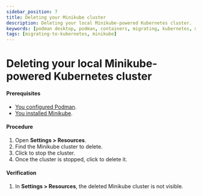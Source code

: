 ```yaml
---
sidebar_position: 7
title: Deleting your Minikube cluster
description: Deleting your local Minikube-powered Kubernetes cluster.
keywords: [podman desktop, podman, containers, migrating, kubernetes, minikube]
tags: [migrating-to-kubernetes, minikube]
---
```


# Deleting your local Minikube-powered Kubernetes cluster

#### Prerequisites

- [You configured Podman](./creating-a-minikube-cluster).
- [You installed Minikube](https://minikube.sigs.k8s.io/).

#### Procedure

1. Open **<Icon icon="fa-solid fa-cog" size="lg" /> Settings > Resources**.
1. Find the Minikube cluster to delete.
1. Click <Icon icon="fa-solid fa-stop" size="lg" /> to stop the cluster.
1. Once the cluster is stopped, click <Icon icon="fa-solid fa-trash" size="lg" /> to delete it.

#### Verification

1. In **<Icon icon="fa-solid fa-cog" size="lg" /> Settings > Resources**, the deleted Minikube cluster is not visible.
